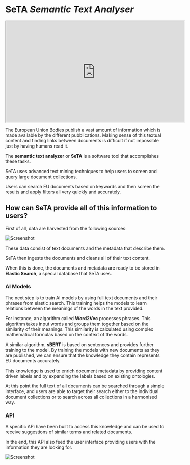 # SeTA *Semantic Text Analyser*


<iframe width='560' height='315' src='https://www.youtube.com/embed/jd6iXKr2UZg' title='YouTube video player' allow='accelerometer; autoplay; clipboard-write; encrypted-media; gyroscope; picture-in-picture; web-share' allowFullScreen> </iframe>


The European Union Bodies publish a vast amount of information which is made available by the different pubblications.
Making sense of this textual content and finding links between documents is difficult if not impossible just by having humans read it. 

The **semantic text analyzer** or **SeTA** is a software tool that accomplishes these tasks.

SeTA uses advanced text mining techniques to help users to screen and query large document collections.

Users can search EU documents based on keywords and then screen the results and apply filters all very quickly and accurately.

## How can SeTA provide all of this information to users?

First of all, data are harvested from the following sources:
<!-- 
``` mermaid
stateDiagram
    CORDIS <!-- SeTA
    PUBSY  SeTA
    EUROPARL  SeTA
    EURLex  SeTA
``` -->

![Screenshot](./img/data_sources.png)


These data consist of text documents and the metadata that describe them. 

SeTA then ingests the documents and cleans all of their text content.

When this is done, the documents and metadata are ready to be stored in **Elastic Search**, a special database that SeTA uses. 

### AI Models

The next step is to train AI models by using full text documents and their phrases from elastic search. This training helps the models to learn relations between the meanings of the words in the text provided. 

For instance, an algorithm called **Word2Vec** processes phrases. This algorithm takes input words and groups them together based on the similarity of their meanings. This similarity is calculated using complex mathematical formulas based on the context of the words. 

A similar algorithm, **sBERT** is based on sentences and provides further training to the model. By training the models with new documents as they are published, we can ensure that the knowledge they contain represents EU documents accurately. 

This knowledge is used to enrich document metadata by providing content driven labels and by expanding the labels based on existing ontologies.

At this point the full text of all documents can be searched through a simple interface, and users are able to target their search either to the individual document collections or to search across all collections in a harmonised way.




### API

A specific APi have been built to access this knowledge and can be used to receive suggestions of similar terms and related documents.

In the end, this API also feed the user interface providing users with the information they are looking for. 


![Screenshot](./img/API_design.png)


   